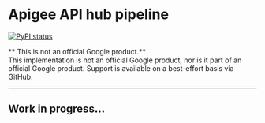 # Apigee API hub pipeline

[![PyPI status](https://img.shields.io/pypi/status/ansicolortags.svg)](https://pypi.python.org/pypi/ansicolortags/) 

** This is not an official Google product.**<BR>This implementation is not an official Google product, nor is it part of an official Google product. Support is available on a best-effort basis via GitHub.

***


## Work in progress...
